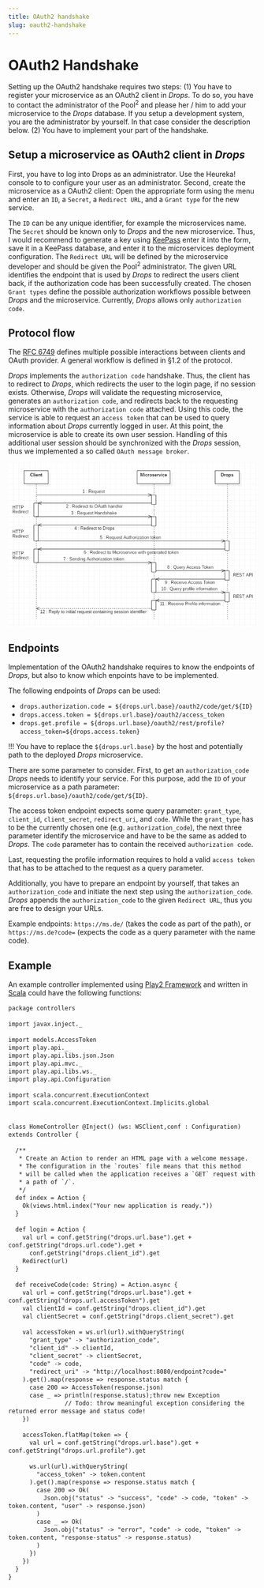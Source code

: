 ```yaml
---
title: OAuth2 handshake
slug: oauth2-handshake
---
```

# OAuth2 Handshake
Setting up the OAuth2 handshake requires two steps:
(1) You have to register your microservice as an OAuth2 client in _Drops_. To do so, you have to contact the administrator of the Pool<sup>2</sup> and please her / him to add your microservice to the _Drops_ database. If you setup a development system, you are the administrator by yourself. In that case consider the description below.
(2) You have to implement your part of the handshake.

## Setup a microservice as OAuth2 client in _Drops_
First, you have to log into Drops as an administrator. Use the Heureka! console to to configure your user as an administrator. Second, create the microservice as a OAuth2 client: Open the appropriate form using the menu and enter an `ID`, a `Secret`, a `Redirect URL`, and a `Grant type` for the new service.

The `ID` can be any unique identifier, for example the microservices name. The `Secret` should be known only to _Drops_ and the new microservice. Thus, I would recommend to generate a key using [KeePass](https://keepass.info/?target=_blank) enter it into the form, save it in a KeePass database, and enter it to the microservices deployment configuration. The `Redirect URL` will be defined by the microservice developer and should be given the Pool<sup>2</sup> administrator. The given URL identifies the endpoint that is used by _Drops_ to redirect the users client back, if the authorization code has been successfully created. The chosen `Grant types` define the possible authorization workflows possible between _Drops_ and the microservice. Currently, _Drops_ allows only `authorization code`.

## Protocol flow
The [RFC 6749](https://tools.ietf.org/html/rfc6749?target=_blank) defines multiple possible interactions between clients and OAuth provider. A general workflow is defined in §1.2 of the protocol.

_Drops_ implements the `authorization code` handshake. Thus, the client has to redirect to _Drops_, which redirects the user to the login page, if no session exists. Otherwise, _Drops_ will validate the requesting microservice, generates an `authorization code`, and redirects back to the requesting microservice with the `authorization code` attached. Using this code, the service is able to request an `access token` that can be used to query information about _Drops_ currently logged in user. At this point, the microservice is able to create its own user session. Handling of this additional user session should be synchronized with the _Drops_ session, thus we implemented a so called `OAuth message broker`.

![The OAuth2 handshake as a sequence diagram](oauth2-handshake.png?resize=800,400)

## Endpoints
Implementation of the OAuth2 handshake requires to know the endpoints of _Drops_, but also to know which enpoints have to be implemented.

The following endpoints of _Drops_ can be used:
* `drops.authorization.code = ${drops.url.base}/oauth2/code/get/${ID}`
* `drops.access.token = ${drops.url.base}/oauth2/access_token`
* `drops.get.profile = ${drops.url.base}/oauth2/rest/profile?access_token=${drops.access.token}`

!!! You have to replace the `${drops.url.base}` by the host and potentially path to the deployed _Drops_ microservice.

There are some parameter to consider. First, to get an `authorization_code` _Drops_ needs to identify your service. For this purpose, add the `ID` of your microservice as a path parameter: `${drops.url.base}/oauth2/code/get/${ID}`.

The access token endpoint expects some query parameter: `grant_type`, `client_id`, `client_secret`, `redirect_uri`, and `code`. While the `grant_type` has to be the currently chosen one (e.g. `authorization_code`), the next three parameter identify the microservice and have to be the same as added to _Drops_. The `code` parameter has to contain the received `authorization code`.

Last, requesting the profile information requires to hold a valid `access token` that has to be attached to the request as a query parameter.

Additionally, you have to prepare an endpoint by yourself, that takes an `authorization_code` and initiate the next step using the `authorization_code`. _Drops_ appends the `authorization_code` to the given `Redirect URL`, thus you are free to design your URLs.

Example endpoints: `https://ms.de/` (takes the code as part of the path), or `https://ms.de?code=` (expects the code as a query parameter with the name code).

## Example
An example controller implemented using [Play2 Framework](https://www.playframework.com/?target=_blank) and written in [Scala](https://www.scala-lang.org/?target=_blank) could have the following functions:
```
package controllers

import javax.inject._

import models.AccessToken
import play.api._
import play.api.libs.json.Json
import play.api.mvc._
import play.api.libs.ws._
import play.api.Configuration

import scala.concurrent.ExecutionContext
import scala.concurrent.ExecutionContext.Implicits.global


class HomeController @Inject() (ws: WSClient,conf : Configuration) extends Controller {

  /**
   * Create an Action to render an HTML page with a welcome message.
   * The configuration in the `routes` file means that this method
   * will be called when the application receives a `GET` request with
   * a path of `/`.
   */
  def index = Action {
    Ok(views.html.index("Your new application is ready."))
  }

  def login = Action {
    val url = conf.getString("drops.url.base").get + conf.getString("drops.url.code").get +
      conf.getString("drops.client_id").get
    Redirect(url)
  }

  def receiveCode(code: String) = Action.async {
    val url = conf.getString("drops.url.base").get + conf.getString("drops.url.accessToken").get
    val clientId = conf.getString("drops.client_id").get
    val clientSecret = conf.getString("drops.client_secret").get

    val accessToken = ws.url(url).withQueryString(
      "grant_type" -> "authorization_code",
      "client_id" -> clientId,
      "client_secret" -> clientSecret,
      "code" -> code,
      "redirect_uri" -> "http://localhost:8080/endpoint?code="
    ).get().map(response => response.status match {
      case 200 => AccessToken(response.json)
      case _ => println(response.status);throw new Exception 
                // Todo: throw meaningful exception considering the returned error message and status code!
    })

    accessToken.flatMap(token => {
      val url = conf.getString("drops.url.base").get + conf.getString("drops.url.profile").get

      ws.url(url).withQueryString(
        "access_token" -> token.content
      ).get().map(response => response.status match {
        case 200 => Ok(
          Json.obj("status" -> "success", "code" -> code, "token" -> token.content, "user" -> response.json)
        )
        case _ => Ok(
          Json.obj("status" -> "error", "code" -> code, "token" -> token.content, "response-status" -> response.status)
        )
      })
    })
  }
}
```
